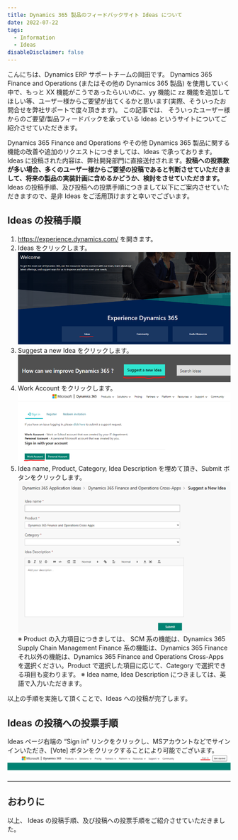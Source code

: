 ```yaml
---
title: Dynamics 365 製品のフィードバックサイト Ideas について
date: 2022-07-22
tags:
  - Information
  - Ideas
disableDisclaimer: false
---
```


こんにちは、Dynamics ERP サポートチームの岡田です。
Dynamics 365 Finance and Operations (またはその他の Dynamics 365 製品) を使用していく中で、もっと XX 機能がこうであったらいいのに、yy 機能に zz 機能を追加してほしい等、ユーザー様からご要望が出てくるかと思います(実際、そういったお問合せを弊社サポートで度々頂きます)。
この記事では、 そういったユーザー様からのご要望/製品フィードバックを承っている Ideas というサイトについてご紹介させていただきます。

<!-- more -->

Dynamics 365 Finance and Operations やその他 Dynamics 365 製品に関する機能の改善や追加のリクエストにつきましては、Ideas で承っております。
Ideas に投稿された内容は、弊社開発部門に直接送付されます。**投稿への投票数が多い場合、多くのユーザー様からご要望の投稿であると判断させていただきまして、将来の製品の実装計画に含めるかどうか、検討をさせていただきます。**
Ideas の投稿手順、及び投稿への投票手順につきまして以下にご案内させていただきますので、是非 Ideas をご活用頂けますと幸いでございます。

## Ideas の投稿手順
1. https://experience.dynamics.com/ を開きます。
1. Ideas をクリックします。
![](./how-to-post-ideas/ideas1.png)
1. Suggest a new Idea をクリックします。
![](./how-to-post-ideas/ideas2.png)
1.  Work Account をクリックします。
![](./how-to-post-ideas/ideas3.png)
1.  Idea name, Product, Category, Idea Description を埋めて頂き、Submit ボタンをクリックします。
![](./how-to-post-ideas/ideas4.png)
※ Product の入力項目につきましては、
   SCM 系の機能は、Dynamics 365 Supply Chain Management
   Finance 系の機能は、Dynamics 365 Finance
   それ以外の機能は、Dynamics 365 Finance and Operations Cross-Apps
   を選択ください。Product で選択した項目に応じて、Category で選択できる項目も変わります。
※ Idea name, Idea Description につきましては、英語で入力いただきます。

以上の手順を実施して頂くことで、Ideas への投稿が完了します。

## Ideas の投稿への投票手順
Ideas ページ右端の “Sign in” リンクをクリックし、MSアカウントなどでサインインいただき、[Vote] ボタンをクリックすることにより可能でございます。
![](./how-to-post-ideas/ideas5.png)

---
## おわりに  
以上、 Ideas の投稿手順、及び投稿への投票手順をご紹介させていただきました。
